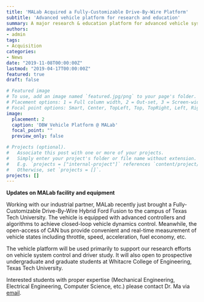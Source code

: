 ```yaml
---
title: 'MALab Acquired a Fully-Customizable Drive-By-Wire Platform'
subtitle: 'Advanced vehicle platform for research and education'
summary: A major research & education platform for advanced vehicle system control and driver study at MALab
authors:
- admin
tags:
- Acquisition
categories:
- News
date: "2019-11-08T00:00:00Z"
lastmod: "2019-04-17T00:00:00Z"
featured: true
draft: false

# Featured image
# To use, add an image named `featured.jpg/png` to your page's folder.
# Placement options: 1 = Full column width, 2 = Out-set, 3 = Screen-width
# Focal point options: Smart, Center, TopLeft, Top, TopRight, Left, Right, BottomLeft, Bottom, BottomRight
image:
  placement: 2
  caption: 'DBW Vehicle Platform @ MALab'
  focal_point: ""
  preview_only: false

# Projects (optional).
#   Associate this post with one or more of your projects.
#   Simply enter your project's folder or file name without extension.
#   E.g. `projects = ["internal-project"]` references `content/project/deep-learning/index.md`.
#   Otherwise, set `projects = []`.
projects: []
---
```


**Updates on MALab facility and equipment**

Working with our industrial partner, MALab recently just brought a Fully-Customizable Drive-By-Wire Hybrid Ford Fusion to the campus of Texas Tech University. The vehicle is equipped with advanced controllers and algorithms to achieve closed-loop vehicle dynamics control. Meanwhile, the open-access of CAN bus provide convenient and real-time measurement of vehicle states including throttle, speed, acceleration, fuel economy, etc.

The vehicle platform will be used primarily to support our research efforts on vehicle system control and driver study. It will also open to prospective undergraduate and graduate students at Whitacre College of Engineering, Texas Tech University.

Interested students with proper expertise (Mechanical Engineering, Electrical Engineering, Computer Science, etc.) please contact Dr. Ma via [email](mailto:yao.ma@ttu.edu).

